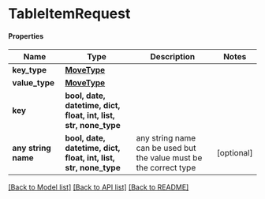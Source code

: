 # TableItemRequest

#### Properties
Name | Type | Description | Notes
------------ | ------------- | ------------- | -------------
**key_type** | [**MoveType**](MoveType.md) |  | 
**value_type** | [**MoveType**](MoveType.md) |  | 
**key** | **bool, date, datetime, dict, float, int, list, str, none_type** |  | 
**any string name** | **bool, date, datetime, dict, float, int, list, str, none_type** | any string name can be used but the value must be the correct type | [optional]

[[Back to Model list]](../README.md#documentation-for-models) [[Back to API list]](../README.md#documentation-for-api-endpoints) [[Back to README]](../README.md)

